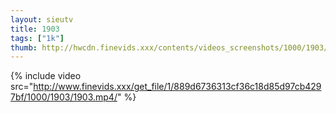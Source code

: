 ```yaml
--- 
layout: sieutv
title: 1903
tags: ["1k"]
thumb: http://hwcdn.finevids.xxx/contents/videos_screenshots/1000/1903/preview.mp4.jpg
---
```

{% include video src="http://www.finevids.xxx/get_file/1/889d6736313cf36c18d85d97cb4297bf/1000/1903/1903.mp4/" %} 
